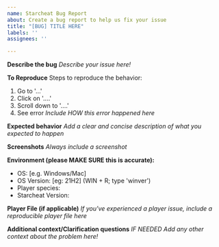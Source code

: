 ```yaml
---
name: Starcheat Bug Report
about: Create a bug report to help us fix your issue
title: "[BUG] TITLE HERE"
labels: ''
assignees: ''

---
```


**Describe the bug**
_Describe your issue here!_

**To Reproduce**
Steps to reproduce the behavior:
1. Go to '...'
2. Click on '....'
3. Scroll down to '....'
4. See error
_Include HOW this error happened here_

**Expected behavior**
_Add a clear and concise description of what you expected to happen_

**Screenshots**
_Always include a screenshot_

**Environment (please MAKE SURE this is accurate):**
 - OS: [e.g. Windows/Mac]
- OS Version: [eg: 21H2] (WIN + R; type 'winver')
 - Player species:
 - Starcheat Version:

**Player File (if applicable)**
_If you've experienced a player issue, include a reproducible player file here_

**Additional context/Clarification questions** _IF NEEDED_
_Add any other context about the problem here!_
